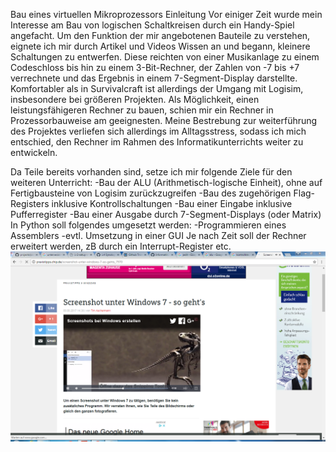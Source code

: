 Bau eines virtuellen Mikroprozessors
Einleitung
Vor einiger Zeit wurde mein Interesse am Bau von logischen Schaltkreisen durch ein Handy-Spiel angefacht. Um den Funktion der mir angebotenen Bauteile zu verstehen, eignete ich mir durch Artikel und Videos Wissen an und begann, kleinere Schaltungen zu entwerfen.
Diese reichten von einer Musikanlage zu einem Codeschloss bis hin zu einem 3-Bit-Rechner, der Zahlen von -7 bis +7 verrechnete und das Ergebnis in einem 7-Segment-Display darstellte.
Komfortabler als in Survivalcraft ist allerdings der Umgang mit Logisim, insbesondere bei größeren Projekten. Als Möglichkeit, einen leistungsfähigeren Rechner zu bauen, schien mir ein Rechner in Prozessorbauweise am geeignesten. Meine Bestrebung zur weiterführung des Projektes verliefen sich allerdings im Alltagsstress, sodass ich mich entschied, den Rechner im Rahmen des Informatikunterrichts weiter zu entwickeln. 

Da Teile bereits vorhanden sind, setze ich mir folgende Ziele für den weiteren Unterricht:
-Bau der ALU (Arithmetisch-logische Einheit), ohne auf Fertigbausteine von Logisim zurückzugreifen
-Bau des zugehörigen Flag-Registers inklusive Kontrollschaltungen
-Bau einer Eingabe inklusive Pufferregister
-Bau einer Ausgabe durch 7-Segment-Displays (oder Matrix)
In Python soll folgendes umgesetzt werden:
-Programmieren eines Assemblers
-evtl. Umsetzung in einer GUI
Je nach Zeit soll der Rechner erweitert werden, zB durch ein Interrupt-Register etc.
![Unbenannt](pictures/Unbenannt.PNG "Screenshot von AppLab")













 

